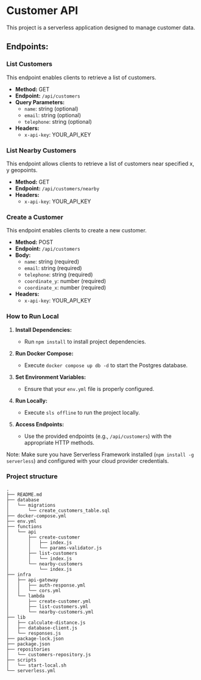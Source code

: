 # Customer API
This project is a serverless application designed to manage customer data.

## Endpoints:

### List Customers

This endpoint enables clients to retrieve a list of customers.

- **Method:** GET
- **Endpoint:** `/api/customers`
- **Query Parameters:**
  - `name`: string (optional)
  - `email`: string (optional)
  - `telephone`: string (optional)
- **Headers:**
  - `x-api-key`: YOUR_API_KEY

### List Nearby Customers

This endpoint allows clients to retrieve a list of customers near specified x, y geopoints.

- **Method:** GET
- **Endpoint:** `/api/customers/nearby`
- **Headers:**
  - `x-api-key`: YOUR_API_KEY

### Create a Customer

This endpoint enables clients to create a new customer.

- **Method:** POST
- **Endpoint:** `/api/customers`
- **Body:**
  - `name`: string (required)
  - `email`: string (required)
  - `telephone`: string (required)
  - `coordinate_y`: number (required)
  - `coordinate_x`: number (required)
- **Headers:**
  - `x-api-key`: YOUR_API_KEY

### How to Run Local

1. **Install Dependencies:**
   - Run `npm install` to install project dependencies.

2. **Run Docker Compose:**
   - Execute `docker compose up db -d` to start the Postgres database.

2. **Set Environment Variables:**
   - Ensure that your `env.yml` file is properly configured.

4. **Run Locally:**
   - Execute `sls offline` to run the project locally.

5. **Access Endpoints:**
   - Use the provided endpoints (e.g., `/api/customers`) with the appropriate HTTP methods.

Note: Make sure you have Serverless Framework installed (`npm install -g serverless`) and configured with your cloud provider credentials.


### Project structure

```
.
├── README.md
├── database
│   └── migrations
│       └── create_customers_table.sql
├── docker-compose.yml
├── env.yml
├── functions
│   └── api
│       ├── create-customer
│       │   ├── index.js
│       │   └── params-validator.js
│       ├── list-customers
│       │   └── index.js
│       └── nearby-customers
│           └── index.js
├── infra
│   ├── api-gateway
│   │   ├── auth-response.yml
│   │   └── cors.yml
│   └── lambda
│       ├── create-customer.yml
│       ├── list-customers.yml
│       └── nearby-customers.yml
├── lib
│   ├── calculate-distance.js
│   ├── database-client.js
│   └── responses.js
├── package-lock.json
├── package.json
├── repositories
│   └── customers-repository.js
├── scripts
│   └── start-local.sh
└── serverless.yml
```
